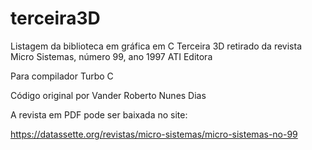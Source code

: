 # terceira3D
Listagem da biblioteca em gráfica em C 
Terceira 3D retirado da revista Micro Sistemas, número 99, ano 1997
ATI Editora

Para compilador Turbo C

Código original por
Vander Roberto Nunes Dias

A revista em PDF pode ser baixada no site:

https://datassette.org/revistas/micro-sistemas/micro-sistemas-no-99



